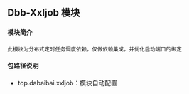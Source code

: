 ## Dbb-Xxljob 模块

#### 模块简介

```
此模块为分布式定时任务调度依赖，仅做依赖集成，并优化启动端口的绑定
```

#### 包路径说明

- top.dabaibai.xxljob：模块自动配置